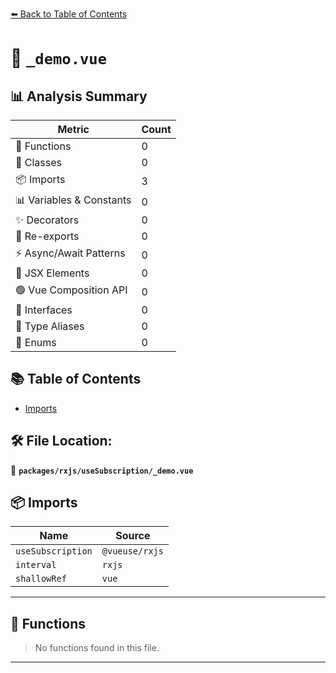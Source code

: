 [⬅️ Back to Table of Contents](../../../index.md)

# 📄 `_demo.vue`

## 📊 Analysis Summary

| Metric | Count |
|--------|-------|
| 🔧 Functions | 0 |
| 🧱 Classes | 0 |
| 📦 Imports | 3 |
| 📊 Variables & Constants | 0 |
| ✨ Decorators | 0 |
| 🔄 Re-exports | 0 |
| ⚡ Async/Await Patterns | 0 |
| 💠 JSX Elements | 0 |
| 🟢 Vue Composition API | 0 |
| 📐 Interfaces | 0 |
| 📑 Type Aliases | 0 |
| 🎯 Enums | 0 |

## 📚 Table of Contents

- [Imports](#imports)

## 🛠️ File Location:
📂 **`packages/rxjs/useSubscription/_demo.vue`**

## 📦 Imports

| Name | Source |
|------|--------|
| `useSubscription` | `@vueuse/rxjs` |
| `interval` | `rxjs` |
| `shallowRef` | `vue` |


---

## 🔧 Functions

> No functions found in this file.


---